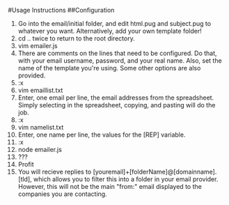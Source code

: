#Usage Instructions
##Configuration
1. Go into the email/initial folder, and edit html.pug and subject.pug to whatever you want. Alternatively, add your own template folder!
2. cd .. twice to return to the root directory.
3. vim emailer.js
4. There are comments on the lines that need to be configured. Do that, with your email username, password, and your real name. Also, set the name of the template you're using. Some other options are also provided.
5. :x
6. vim emaillist.txt
7. Enter, one email per line, the email addresses from the spreadsheet. Simply selecting in the spreadsheet, copying, and pasting will do the job.
8. :x
9. vim namelist.txt
10. Enter, one name per line, the values for the [REP] variable.
11. :x
12. node emailer.js
13. ???
14. Profit
15. You will recieve replies to [youremail]+[folderName]@[domainname].[tld], which allows you to filter this into a folder in your email provider. However, this will not be the main "from:" email displayed to the companies you are contacting.
